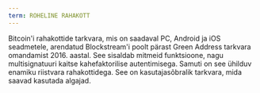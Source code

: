 ```yaml
---
term: ROHELINE RAHAKOTT
---
```


Bitcoin'i rahakottide tarkvara, mis on saadaval PC, Android ja iOS seadmetele, arendatud Blockstream'i poolt pärast Green Address tarkvara omandamist 2016. aastal. See sisaldab mitmeid funktsioone, nagu multisignatuuri kaitse kahefaktorilise autentimisega. Samuti on see ühilduv enamiku riistvara rahakottidega. See on kasutajasõbralik tarkvara, mida saavad kasutada algajad.